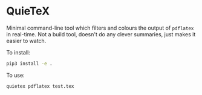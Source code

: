 # QuieTeX

Minimal command-line tool which filters and colours the output of `pdflatex` in real-time.
Not a build tool, doesn't do any clever summaries, just makes it easier to watch.

To install:
```bash
pip3 install -e .
```

To use:
```bash
quietex pdflatex test.tex
```
